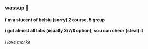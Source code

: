 ### wassup 👋
#### i'm a student of **belstu** (sorry) 2 course, 5 group
#### i got almost all labs (usually 3/7/8 option), so u can check (steal) it
###### i love monke

<!--
**secxndary/secxndary** is a ✨ _special_ ✨ repository because its `README.md` (this file) appears on your GitHub profile.

Here are some ideas to get you started:

- 🔭 I’m currently working on ...
- 🌱 I’m currently learning ...
- 👯 I’m looking to collaborate on ...
- 🤔 I’m looking for help with ...
- 💬 Ask me about ...
- 📫 How to reach me: ...
- 😄 Pronouns: ...
- ⚡ Fun fact: ...
-->
